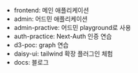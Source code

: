 - frontend: 메인 애플리케이션
- admin: 어드민 애플리케이션
- admin-practive: 어드민 playground로 사용
- auth-practice: Next-Auth 인증 연습
- d3-poc: graph 연습
- daisy-ui: tailwind 확장 플러그인 체험
- docs: 블로그
